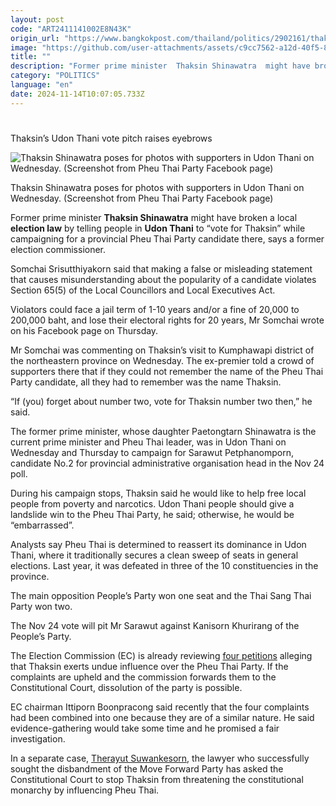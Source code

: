 ```yaml
---
layout: post
code: "ART2411141002E8N43K"
origin_url: "https://www.bangkokpost.com/thailand/politics/2902161/thaksins-udon-thani-vote-pitch-raises-eyebrows"
image: "https://github.com/user-attachments/assets/c9cc7562-a12d-40f5-8069-6b99e379e508"
title: ""
description: "Former prime minister  Thaksin Shinawatra  might have broken a local  election law  by telling people in  Udon Thani  to “vote for Thaksin” while campaigning for a provincial Pheu Thai Party candidate there, says a former election commissioner."
category: "POLITICS"
language: "en"
date: 2024-11-14T10:07:05.733Z
---
```


# 

Thaksin’s Udon Thani vote pitch raises eyebrows

![Thaksin Shinawatra poses for photos with supporters in Udon Thani on Wednesday. (Screenshot from Pheu Thai Party Facebook page)](https://github.com/user-attachments/assets/3af2b23e-61d1-45c9-a38f-272a8c742f50)

Thaksin Shinawatra poses for photos with supporters in Udon Thani on Wednesday. (Screenshot from Pheu Thai Party Facebook page)

Former prime minister **Thaksin Shinawatra** might have broken a local **election law** by telling people in **Udon Thani** to “vote for Thaksin” while campaigning for a provincial Pheu Thai Party candidate there, says a former election commissioner.

Somchai Srisutthiyakorn said that making a false or misleading statement that causes misunderstanding about the popularity of a candidate violates Section 65(5) of the Local Councillors and Local Executives Act.

Violators could face a jail term of 1-10 years and/or a fine of 20,000 to 200,000 baht, and lose their electoral rights for 20 years, Mr Somchai wrote on his Facebook page on Thursday.

Mr Somchai was commenting on Thaksin’s visit to Kumphawapi district of the northeastern province on Wednesday. The ex-premier told a crowd of supporters there that if they could not remember the name of the Pheu Thai Party candidate, all they had to remember was the name Thaksin.

“If (you) forget about number two, vote for Thaksin number two then,” he said.

The former prime minister, whose daughter Paetongtarn Shinawatra is the current prime minister and Pheu Thai leader, was in Udon Thani on Wednesday and Thursday to campaign for Sarawut Petphanomporn, candidate No.2 for provincial administrative organisation head in the Nov 24 poll.

During his campaign stops, Thaksin said he would like to help free local people from poverty and narcotics. Udon Thani people should give a landslide win to the Pheu Thai Party, he said; otherwise, he would be “embarrassed”.

Analysts say Pheu Thai is determined to reassert its dominance in Udon Thani, where it traditionally secures a clean sweep of seats in general elections. Last year, it was defeated in three of the 10 constituencies in the province.

The main opposition People’s Party won one seat and the Thai Sang Thai Party won two.

The Nov 24 vote will pit Mr Sarawut against Kanisorn Khurirang of the People’s Party.

The Election Commission (EC) is already reviewing [four petitions](https://www.bangkokpost.com/thailand/politics/2893823/election-commission-vows-justice-in-thaksin-case) alleging that Thaksin exerts undue influence over the Pheu Thai Party. If the complaints are upheld and the commission forwards them to the Constitutional Court, dissolution of the party is possible.

EC chairman Ittiporn Boonpracong said recently that the four complaints had been combined into one because they are of a similar nature. He said evidence-gathering would take some time and he promised a fair investigation.

In a separate case, [Therayut Suwankesorn](https://www.bangkokpost.com/thailand/politics/2881447/dissolution-petition-targets-thaksin-and-pheu-thai), the lawyer who successfully sought the disbandment of the Move Forward Party has asked the Constitutional Court to stop Thaksin from threatening the constitutional monarchy by influencing Pheu Thai.